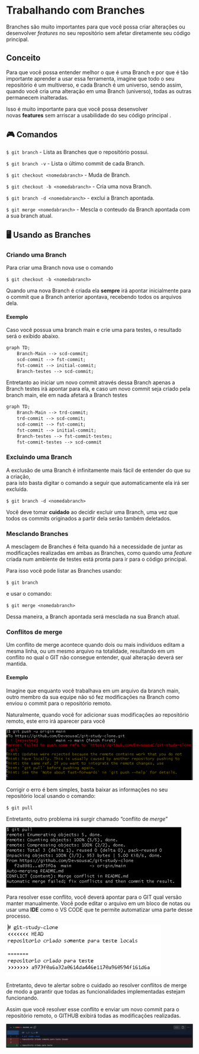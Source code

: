 
# Trabalhando com Branches

Branches são muito importantes para que você possa criar alterações ou desenvolver *features* no seu repositório sem afetar diretamente seu código principal.
## Conceito

Para que você possa entender melhor o que é uma Branch e por que é tão importante aprender a usar essa ferramenta, imagine que todo o seu repositório é um multiverso, e cada Branch é um universo, sendo assim, quando você cria uma alteração em uma Branch (universo), todas as outras permanecem inalteradas.

Isso é muito importante para que você possa desenvolver novas **features** sem arriscar a usabilidade do seu código principal .

## 🎮 Comandos

`$ git branch` - Lista as Branches que o repositório possui.

`$ git branch -v` - Lista o último commit de cada Branch.

`$ git checkout <nomedabranch>` - Muda de Branch.

`$ git checkout -b <nomedabranch>` - Cria uma nova Branch.

`$ git branch -d <nomedabranch>` - exclui a Branch apontada.

`$ git merge <nomedabranch>` - Mescla o conteudo da Branch apontada com a sua branch atual.

## 🖥 Usando as Branches

### Criando uma Branch
Para criar uma Branch nova use o comando

`$ git checkout -b <nomedabranch>`

Quando uma nova Branch é criada ela **sempre** irá apontar inicialmente para o commit que a Branch anterior apontava, recebendo todos os arquivos dela.

#### Exemplo

Caso você possua uma branch main e crie uma para testes, o resultado será o exibido abaixo.

```mermaid
graph TD;
    Branch-Main --> scd-commit;
    scd-commit --> fst-commit;
    fst-commit --> initial-commit;
    Branch-testes --> scd-commit;
```

Entretanto ao iniciar um novo commit através dessa Branch apenas a Branch testes irá apontar para ela, e caso um novo commit seja criado pela branch main, ele em nada afetará a Branch testes

```mermaid
graph TD;
    Branch-Main --> trd-commit;
    trd-commit --> scd-commit;
    scd-commit --> fst-commit;
    fst-commit --> initial-commit;
    Branch-testes --> fst-commit-testes;
    fst-commit-testes --> scd-commit
```
### Excluindo uma Branch
A exclusão de uma Branch é infinitamente mais fácil de entender do que sua criação, para isto basta digitar o comando a seguir que automaticamente ela irá ser excluída.

`$ git branch -d <nomedabranch>`

Você deve tomar **cuidado** ao decidir excluir uma Branch, uma vez que todos os commits originados a partir dela serão também deletados.

### Mesclando Branches

A mesclagem de Branches é feita quando há a necessidade de juntar as modificações realizadas em ambas as Branches, como quando uma *feature* criada num ambiente de testes está pronta para ir para o código principal.

Para isso você pode listar as Branches usando:

`$ git branch`

e usar o comando:

`$ git merge <nomedabranch>`

Dessa maneira, a Branch apontada será mesclada na sua Branch atual.

### Conflitos de merge
Um conflito de merge acontece quando dois ou mais indivíduos editam a mesma linha, ou um mesmo arquivo na totalidade, resultando em um conflito no qual o GIT não consegue entender, qual alteração deverá ser mantida.

#### Exemplo

Imagine que enquanto você trabalhava em um arquivo da branch main, outro membro da sua equipe não só fez modificações na Branch como enviou o commit para o repositório remoto. 

Naturalmente, quando você for adicionar suas modificações ao repositório remoto, este erro irá aparecer para você

![erro ao enviar modificações](./images/push-request-failed.PNG)

Corrigir o erro é bem simples, basta baixar as informações no seu repositório local usando o comando:

`$ git pull`

Entretanto, outro problema irá surgir chamado “conflito de *merge*”

![alerta de conflito](./images/pull-merge-conflict.PNG)

Para resolver esse conflito, você deverá apontar para o GIT qual versão manter manualmente. Você pode editar o arquivo em um bloco de notas ou usar uma **IDE** como o VS CODE que te permite automatizar uma parte desse processo.

![conflito no bloco de notas](./images/archive-conflicted.PNG)

Entretanto, devo te alertar sobre o cuidado ao resolver conflitos de merge de modo a garantir que todas as funcionalidades implementadas estejam funcionando.

Assim que você resolver esse conflito e enviar um novo commit para o repositório remoto, o GITHUB exibirá todas as modificações realizadas.

![conflito resolvido no GITHUB](./images/github-conflict-resolved.PNG)